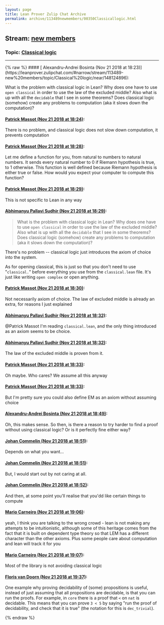 ```yaml
---
layout: page
title: Lean Prover Zulip Chat Archive 
permalink: archive/113489newmembers/00350Classicallogic.html
---
```


## Stream: [new members](https://leanprover-community.github.io/archive/113489newmembers/index.html)
### Topic: [Classical logic](https://leanprover-community.github.io/archive/113489newmembers/00350Classicallogic.html)

---

<base href="https://leanprover.zulipchat.com">
{% raw %}
#### [ Alexandru-Andrei Bosinta (Nov 21 2018 at 18:23)](https://leanprover.zulipchat.com/#narrow/stream/113489-new%20members/topic/Classical%20logic/near/148124896):
<p>What is the problem with classical logic in Lean? Why does one have to use <code>open classical</code> in order to use the law of the excluded middle? Also what is up with all the <code>decidable</code> that I see in some theorems? Does classical logic (somehow) create any problems to computation (aka it slows down the computation)?</p>

#### [ Patrick Massot (Nov 21 2018 at 18:24)](https://leanprover.zulipchat.com/#narrow/stream/113489-new%20members/topic/Classical%20logic/near/148125000):
<p>There is no problem, and classical logic does not slow down computation, it prevents computation</p>

#### [ Patrick Massot (Nov 21 2018 at 18:28)](https://leanprover.zulipchat.com/#narrow/stream/113489-new%20members/topic/Classical%20logic/near/148125191):
<p>Let me define a function for you, from natural to numbers to natural numbers. It sends every natural number to 0 if Riemann hypothesis is true, to 1 otherwise. This function is well defined because Riemann hypothesis is either true or false. How would you expect your computer to compute this function?</p>

#### [ Patrick Massot (Nov 21 2018 at 18:29)](https://leanprover.zulipchat.com/#narrow/stream/113489-new%20members/topic/Classical%20logic/near/148125207):
<p>This is not specific to Lean in any way</p>

#### [ Abhimanyu Pallavi Sudhir (Nov 21 2018 at 18:29)](https://leanprover.zulipchat.com/#narrow/stream/113489-new%20members/topic/Classical%20logic/near/148125231):
<blockquote>
<p>What is the problem with classical logic in Lean? Why does one have to use <code>open classical</code> in order to use the law of the excluded middle? Also what is up with all the <code>decidable</code> that I see in some theorems? Does classical logic (somehow) create any problems to computation (aka it slows down the computation)?</p>
</blockquote>
<p>There's no problem -- classical logic just introduces the axiom of choice into the system.</p>
<p>As for opening classical, this is just so that you don't need to use "<code>classical.</code>" before everything you use from the <code>classical.lean</code> file. It's just like writing <code>open complex</code> or open anything.</p>

#### [ Patrick Massot (Nov 21 2018 at 18:30)](https://leanprover.zulipchat.com/#narrow/stream/113489-new%20members/topic/Classical%20logic/near/148125305):
<p>Not necessarily axiom of choice. The law of excluded middle is already an extra, for reasons I just explained</p>

#### [ Abhimanyu Pallavi Sudhir (Nov 21 2018 at 18:32)](https://leanprover.zulipchat.com/#narrow/stream/113489-new%20members/topic/Classical%20logic/near/148125385):
<p><span class="user-mention" data-user-id="110031">@Patrick Massot</span> I'm reading <code>classical.lean</code>, and the only thing introduced as an axiom seems to be choice.</p>

#### [ Abhimanyu Pallavi Sudhir (Nov 21 2018 at 18:32)](https://leanprover.zulipchat.com/#narrow/stream/113489-new%20members/topic/Classical%20logic/near/148125392):
<p>The law of the excluded middle is proven from it.</p>

#### [ Patrick Massot (Nov 21 2018 at 18:33)](https://leanprover.zulipchat.com/#narrow/stream/113489-new%20members/topic/Classical%20logic/near/148125406):
<p>Oh maybe. Who cares? We assume all this anyway</p>

#### [ Patrick Massot (Nov 21 2018 at 18:33)](https://leanprover.zulipchat.com/#narrow/stream/113489-new%20members/topic/Classical%20logic/near/148125426):
<p>But I'm pretty sure you could also define EM as an axiom without assuming choice</p>

#### [ Alexandru-Andrei Bosinta (Nov 21 2018 at 18:49)](https://leanprover.zulipchat.com/#narrow/stream/113489-new%20members/topic/Classical%20logic/near/148126372):
<p>Oh, this makes sense. So then, is there a reason to try harder to find a proof without using classical logic? Or is it perfectly fine either way?</p>

#### [ Johan Commelin (Nov 21 2018 at 18:51)](https://leanprover.zulipchat.com/#narrow/stream/113489-new%20members/topic/Classical%20logic/near/148126481):
<p>Depends on what you want...</p>

#### [ Johan Commelin (Nov 21 2018 at 18:51)](https://leanprover.zulipchat.com/#narrow/stream/113489-new%20members/topic/Classical%20logic/near/148126518):
<p>But, I would start out by not caring at all.</p>

#### [ Johan Commelin (Nov 21 2018 at 18:52)](https://leanprover.zulipchat.com/#narrow/stream/113489-new%20members/topic/Classical%20logic/near/148126592):
<p>And then, at some point you'll realise that you'dd like certain things to compute</p>

#### [ Mario Carneiro (Nov 21 2018 at 19:06)](https://leanprover.zulipchat.com/#narrow/stream/113489-new%20members/topic/Classical%20logic/near/148127501):
<p>yeah, I think you are talking to the wrong crowd - lean is not making any attempts to be intuitionistic, although some of this heritage comes from the fact that it is built on dependent type theory so that LEM has a different character than the other axioms. Plus some people care about computation and lean will track it for you</p>

#### [ Mario Carneiro (Nov 21 2018 at 19:07)](https://leanprover.zulipchat.com/#narrow/stream/113489-new%20members/topic/Classical%20logic/near/148127528):
<p>Most of the library is not avoiding classical logic</p>

#### [ Floris van Doorn (Nov 21 2018 at 19:37)](https://leanprover.zulipchat.com/#narrow/stream/113489-new%20members/topic/Classical%20logic/near/148129380):
<p>One example why proving decidability of (some) propositions is useful, instead of just assuming that all propositions are decidable, is that you can run the proofs. For example, in <code>core</code> there is a proof that <code>&lt;</code> on <code>nat</code> is decidable. This means that you can prove <code>3 &lt; 5</code> by saying "run the proof of decidability, and check that it is true" (the notation for this is <code>dec_trivial</code>).</p>


{% endraw %}
